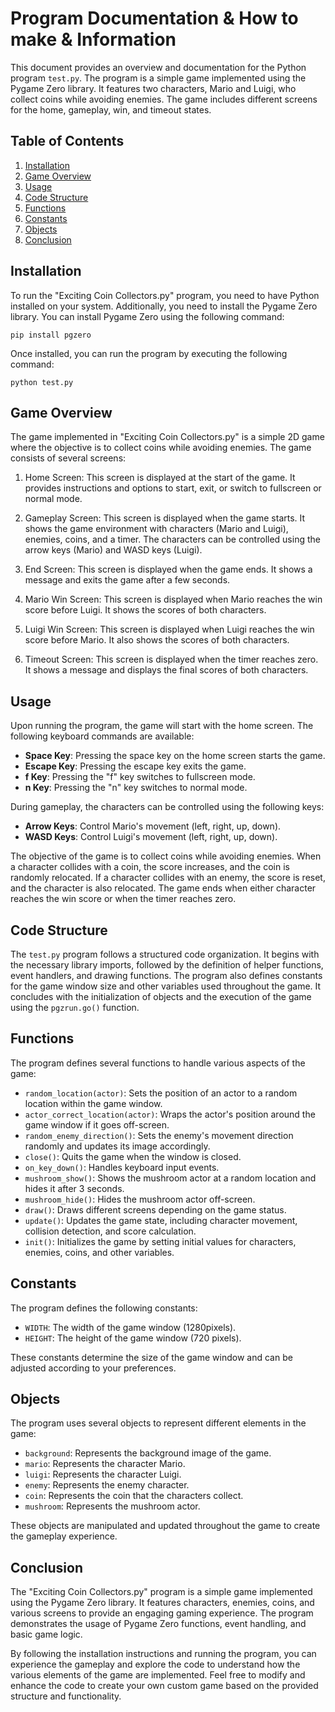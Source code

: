 # Program Documentation & How to make & Information

This document provides an overview and documentation for the Python program `test.py`. The program is a simple game implemented using the Pygame Zero library. It features two characters, Mario and Luigi, who collect coins while avoiding enemies. The game includes different screens for the home, gameplay, win, and timeout states.

## Table of Contents
1. [Installation](#installation)
2. [Game Overview](#game-overview)
3. [Usage](#usage)
4. [Code Structure](#code-structure)
5. [Functions](#functions)
6. [Constants](#constants)
7. [Objects](#objects)
8. [Conclusion](#conclusion)

## Installation
To run the "Exciting Coin Collectors.py" program, you need to have Python installed on your system. Additionally, you need to install the Pygame Zero library. You can install Pygame Zero using the following command:

```
pip install pgzero
```

Once installed, you can run the program by executing the following command:

```
python test.py
```

## Game Overview
The game implemented in "Exciting Coin Collectors.py" is a simple 2D game where the objective is to collect coins while avoiding enemies. The game consists of several screens:

1. Home Screen: This screen is displayed at the start of the game. It provides instructions and options to start, exit, or switch to fullscreen or normal mode.

2. Gameplay Screen: This screen is displayed when the game starts. It shows the game environment with characters (Mario and Luigi), enemies, coins, and a timer. The characters can be controlled using the arrow keys (Mario) and WASD keys (Luigi).

3. End Screen: This screen is displayed when the game ends. It shows a message and exits the game after a few seconds.

4. Mario Win Screen: This screen is displayed when Mario reaches the win score before Luigi. It shows the scores of both characters.

5. Luigi Win Screen: This screen is displayed when Luigi reaches the win score before Mario. It also shows the scores of both characters.

6. Timeout Screen: This screen is displayed when the timer reaches zero. It shows a message and displays the final scores of both characters.

## Usage
Upon running the program, the game will start with the home screen. The following keyboard commands are available:

- **Space Key**: Pressing the space key on the home screen starts the game.
- **Escape Key**: Pressing the escape key exits the game.
- **f Key**: Pressing the "f" key switches to fullscreen mode.
- **n Key**: Pressing the "n" key switches to normal mode.

During gameplay, the characters can be controlled using the following keys:

- **Arrow Keys**: Control Mario's movement (left, right, up, down).
- **WASD Keys**: Control Luigi's movement (left, right, up, down).

The objective of the game is to collect coins while avoiding enemies. When a character collides with a coin, the score increases, and the coin is randomly relocated. If a character collides with an enemy, the score is reset, and the character is also relocated. The game ends when either character reaches the win score or when the timer reaches zero.

## Code Structure
The `test.py` program follows a structured code organization. It begins with the necessary library imports, followed by the definition of helper functions, event handlers, and drawing functions. The program also defines constants for the game window size and other variables used throughout the game. It concludes with the initialization of objects and the execution of the game using the `pgzrun.go()` function.

## Functions
The program defines several functions to handle various aspects of the game:

- `random_location(actor)`: Sets the position of an actor to a random location within the game window.
- `actor_correct_location(actor)`: Wraps the actor's position around the game window if it goes off-screen.
- `random_enemy_direction()`: Sets the enemy's movement direction randomly and updates its image accordingly.
- `close()`: Quits the game when the window is closed.
- `on_key_down()`: Handles keyboard input events.
- `mushroom_show()`: Shows the mushroom actor at a random location and hides it after 3 seconds.
- `mushroom_hide()`: Hides the mushroom actor off-screen.
- `draw()`: Draws different screens depending on the game status.
- `update()`: Updates the game state, including character movement, collision detection, and score calculation.
- `init()`: Initializes the game by setting initial values for characters, enemies, coins, and other variables.

## Constants
The program defines the following constants:

- `WIDTH`: The width of the game window (1280pixels).
- `HEIGHT`: The height of the game window (720 pixels).

These constants determine the size of the game window and can be adjusted according to your preferences.

## Objects
The program uses several objects to represent different elements in the game:

- `background`: Represents the background image of the game.
- `mario`: Represents the character Mario.
- `luigi`: Represents the character Luigi.
- `enemy`: Represents the enemy character.
- `coin`: Represents the coin that the characters collect.
- `mushroom`: Represents the mushroom actor.

These objects are manipulated and updated throughout the game to create the gameplay experience.

## Conclusion
The "Exciting Coin Collectors.py" program is a simple game implemented using the Pygame Zero library. It features characters, enemies, coins, and various screens to provide an engaging gaming experience. The program demonstrates the usage of Pygame Zero functions, event handling, and basic game logic.

By following the installation instructions and running the program, you can experience the gameplay and explore the code to understand how the various elements of the game are implemented. Feel free to modify and enhance the code to create your own custom game based on the provided structure and functionality.
